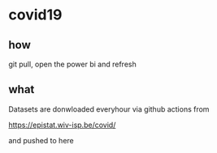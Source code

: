 # covid19

## how

git pull, open the power bi and refresh 

## what

Datasets are donwloaded everyhour via github actions from

https://epistat.wiv-isp.be/covid/

and pushed to here

